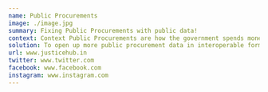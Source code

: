 ```yaml
---
name: Public Procurements
image: ./image.jpg
summary: Fixing Public Procurements with public data!
context: Context Public Procurements are how the government spends money on public goods, services, and infrastructure. Public procurement data is a useful source to understand government priorities and advocate for better spending. What started as a hackathon project, creating an index for procurement practices for health related procurements turned into a full fledged partnership, with CivicDataLab now working with Open Contracting Partnership.
solution: To open up more public procurement data in interoperable formats that are easy to analyse and gather insights from this data about public health, education and more.
url: www.justicehub.in
twitter: www.twitter.com
facebook: www.facebook.com
instagram: www.instagram.com
---
```

